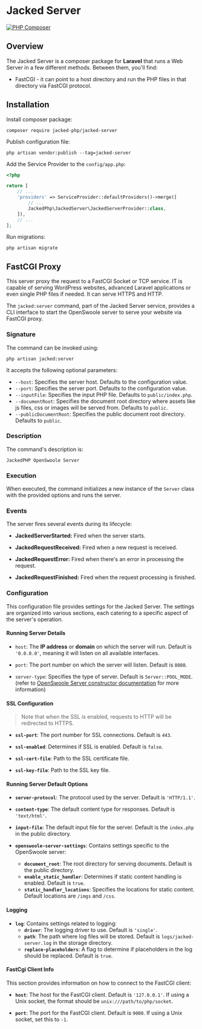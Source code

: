 
# Jacked Server

[![PHP Composer](https://github.com/Jacked-PHP/jacked-server/actions/workflows/main.yml/badge.svg)](https://github.com/Jacked-PHP/jacked-server/actions/workflows/main.yml)


## Overview

The Jacked Server is a composer package for **Laravel** that runs a Web Server in a few different methods. Between them, you'll find:

- FastCGI - it can point to a host directory and run the PHP files in that directory via FastCGI protocol.

## Installation

Install composer package:

```shell
composer require jacked-php/jacked-server
```

Publish configuration file:

```shell
php artisan vendor:publish --tag=jacked-server
```

Add the Service Provider to the `config/app.php`:

```php
<?php

return [
    // ...
    'providers' => ServiceProvider::defaultProviders()->merge([
        // ...
        JackedPhp\JackedServer\JackedServerProvider::class,
    ]),
    // ...
];
```

Run migrations:

```shell
php artisan migrate
```

## FastCGI Proxy

This server proxy the request to a FastCGI Socket or TCP service. IT is capable of serving WordPress websites, advanced Laravel applications or even single PHP files if needed. It can serve HTTPS and HTTP. 

The `jacked:server` command, part of the Jacked Server service, provides a CLI interface to start the OpenSwoole server to serve your website via FastCGI proxy.

### Signature

The command can be invoked using:

```
php artisan jacked:server
```

It accepts the following optional parameters:

- `--host`: Specifies the server host. Defaults to the configuration value.
- `--port`: Specifies the server port. Defaults to the configuration value.
- `--inputFile`: Specifies the input PHP file. Defaults to `public/index.php`.
- `--documentRoot`: Specifies the document root directory where assets like js files, css or images will be served from. Defaults to `public`.
- `--publicDocumentRoot`: Specifies the public document root directory. Defaults to `public`.

### Description

The command's description is:

```
JackedPHP OpenSwoole Server
```

### Execution

When executed, the command initializes a new instance of the `Server` class with the provided options and runs the server.

### Events

The server fires several events during its lifecycle:

- **JackedServerStarted:** Fired when the server starts.

- **JackedRequestReceived:** Fired when a new request is received.

- **JackedRequestError:** Fired when there's an error in processing the request.

- **JackedRequestFinished:** Fired when the request processing is finished.

### Configuration

This configuration file provides settings for the Jacked Server. The settings are organized into various sections, each catering to a specific aspect of the server's operation.

#### Running Server Details

- `host`: The **IP address** or **domain** on which the server will run. Default is `'0.0.0.0'`, meaning it will listen on all available interfaces.

- `port`: The port number on which the server will listen. Default is `8080`.

- `server-type`: Specifies the type of server. Default is `Server::POOL_MODE`. (refer to [OpenSwoole Server constructor documentation](https://openswoole.com/docs/modules/swoole-server-construct) for more information)

#### SSL Configuration

> Note that when the SSL is enabled, requests to HTTP will be redirected to HTTPS.

- **`ssl-port`**: The port number for SSL connections. Default is `443`.

- **`ssl-enabled`**: Determines if SSL is enabled. Default is `false`.

- **`ssl-cert-file`**: Path to the SSL certificate file.

- **`ssl-key-file`**: Path to the SSL key file.

#### Running Server Default Options

- **`server-protocol`**: The protocol used by the server. Default is `'HTTP/1.1'`.

- **`content-type`**: The default content type for responses. Default is `'text/html'`.

- **`input-file`**: The default input file for the server. Default is the `index.php` in the public directory.

- **`openswoole-server-settings`**: Contains settings specific to the OpenSwoole server:
    - **`document_root`**: The root directory for serving documents. Default is the public directory.
    - **`enable_static_handler`**: Determines if static content handling is enabled. Default is `true`.
    - **`static_handler_locations`**: Specifies the locations for static content. Default locations are `/imgs` and `/css`.

#### Logging

- **`log`**: Contains settings related to logging:
    - **`driver`**: The logging driver to use. Default is `'single'`.
    - **`path`**: The path where log files will be stored. Default is `logs/jacked-server.log` in the storage directory.
    - **`replace-placeholders`**: A flag to determine if placeholders in the log should be replaced. Default is `true`.

#### FastCgi Client Info

This section provides information on how to connect to the FastCGI client:

- **`host`**: The host for the FastCGI client. Default is `'127.0.0.1'`. If using a Unix socket, the format should be `unix:///path/to/php/socket`.

- **`port`**: The port for the FastCGI client. Default is `9000`. If using a Unix socket, set this to `-1`.
